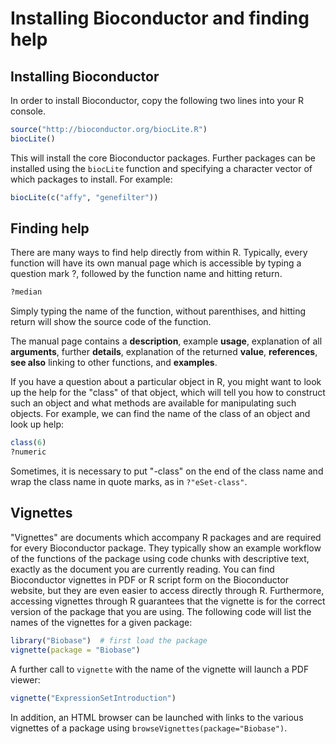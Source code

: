 # Installing Bioconductor and finding help

## Installing Bioconductor

In order to install Bioconductor, copy the following two lines into your R console.


```r
source("http://bioconductor.org/biocLite.R")
biocLite()
```


This will install the core Bioconductor packages. Further packages can be installed using the `biocLite` function and specifying a character vector of which packages to install. For example:


```r
biocLite(c("affy", "genefilter"))
```


## Finding help

There are many ways to find help directly from within R. Typically, every function will have its own manual page which is accessible by typing a question mark ?, followed by the function name and hitting return.


```r
?median
```


Simply typing the name of the function, without parenthises, and hitting return will show the source code of the function.

The manual page contains a **description**, example **usage**, explanation of all **arguments**, further **details**, explanation of the returned **value**, **references**, **see also** linking to other functions, and **examples**.

If you have a question about a particular object in R, you might want to look up the help for the "class" of that object, which will tell you how to construct such an object and what methods are available for manipulating such objects. For example, we can find the name of the class of an object and look up help:


```r
class(6)
?numeric
```


Sometimes, it is necessary to put "-class" on the end of the class name and wrap the class name in quote marks, as in `?"eSet-class"`.

## Vignettes

"Vignettes" are documents which accompany R packages and are required for every Bioconductor package. They typically show an example workflow of the functions of the package using code chunks with descriptive text, exactly as the document you are currently reading. You can find Bioconductor vignettes in PDF or R script form on the Bioconductor website, but they are even easier to access directly through R. Furthermore, accessing vignettes through R guarantees that the vignette is for the correct version of the package that you are using. The following code will list the names of the vignettes for a given package:


```r
library("Biobase")  # first load the package
vignette(package = "Biobase")
```


A further call to `vignette` with the name of the vignette will launch a PDF viewer:


```r
vignette("ExpressionSetIntroduction")
```


In addition, an HTML browser can be launched with links to the various vignettes of a package using `browseVignettes(package="Biobase")`.

